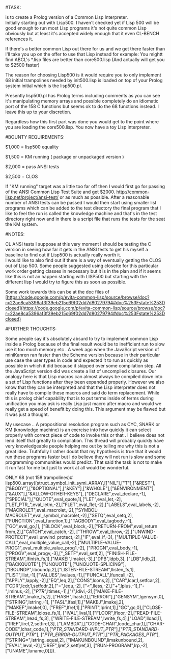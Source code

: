 #TASK:

is to create a Prolog version of a Common Lisp Interpreter.   
Initially starting out with Lisp500.  I haven't checked yet if Lisp 500 will be good enough to run most Lisp programs it's not quite common Lisp obviously but at least it's accepted widely enough that it even CL-BENCH references it.

If there's a better common Lisp out there for us and we get there faster than I'll take you up on the offer to use that Lisp instead for example: You mightt find ABCL's *.lisp files are better than core500.lisp (And actually will get you to $2500 faster) 

The reason for choosing Lisp500 is it would require you to only implement 68 initial trampolines needed by init500.lisp  is loaded on top of your Prolog system initial which is the lisp500.pl.
 
Presently lisp500.pl has Prolog terms including comments as you can see it's manipulating memory arrays and possible  completely do an idiomatic port of the 158  C  functions but seems ok to do the 68 functions instead.  I leave this up to your discretion.

Regardless how this first part was done you would get to the point where you are loading the core500.lisp.  You now have a toy Lisp interpreter.    

#BOUNTY REQUIREMENTS:

$1,000 = lisp500 equality

$1,500 = KM running ( package or unpackaged version )

$2,000 = pass ANSI tests

$2,500 = CLOS

If "KM running"  target was a little too far off then I would first go for passing of the ANSI Common Lisp Test Suite and get $2000.  http://common-lisp.net/project/ansi-test/ or as much as possible.   After a reasonable number of ANSI tests can be passed I would then start using smaller list programs which can be added to the test directory the final program that I like to feel the run is called the knowledge machine and that's in the test directory right now and in there is a script file that runs the tests for the seat the KM system.

#NOTES:

CL ANSI tests I suppose at this very moment I should be testing the C version in seeing how far it gets in the ANSI tests to get his myself a baseline to find out if Lisp500 is actually really worth it.  
I would like to also find out if there is a way of eventually getting the CLOS out of Lisp 500.  Some people suggested using closette for this particular work order getting classes in necessary but it is in the plan and if it seems like this is not an happen starting with LISP500 but starting with the different lisp  I would try to figure this as soon as possible.

Some work towards this can be at the doc files of [https://code.google.com/p/evita-common-lisp/source/browse/doc?r=22ae8ca5396af3f39eb215c69f02dd7d80279794#doc%253Fstate%253Dclosed](https://code.google.com/p/evita-common-lisp/source/browse/doc?r=22ae8ca5396af3f39eb215c69f02dd7d80279794#doc%253Fstate%253Dclosed)



#FURTHER THOUGHTS:

Some people say it's absolutely absurd to try to implement common Lisp inside a Prolog because of the final result would be to inefficient run to slow use it too much memory etc . A week ago when the JavaScript version of miniKanren ran faster than the Scheme version because in their particular use case the user types in code and expected it to run as quickly as possible in which it did because it skipped over some compilation step.  All the JavaScript version did was create a list of uncompiled closures.  Our analogy here is that Lisp macros can almost always be compiled down into a set of Lisp functions after they been expanded properly.  However we also know that they can be interpreted and that the Lisp interpreter does not really have to compile these macros and said do term replacement.  While this is prolog chief capability that is to put terms inside of terms during unification you may ask is really Lisp just macro after macro and would we really get a speed of benefit by doing this.  This argument may be flawed but it was just a thought.

My usecase .. A propositional resolution program such as CYC, SNARK or KM (knowledge machine) is an exercise into how quickly it can select properly with correct piece of code to invoke this or that .   I believe does not lend itself that greatly to compilation.   This thread will  probably quickly have very knowledgeable people helping me out by telling me why this is not a great idea.  Truthfully I rather doubt that my hypothesis is true that it would run these programs faster but I do believe they will not run is slow and some programming communities would predict.    That said the task is not to make it run fast for me but just to work at all would be wonderful.  

ONLY 68 (not 158 trampolines)#
lisp500_array([struct_symbol_init_symi_ARRAY,[["NIL"],["T"],["&REST"],["&BODY"],["&OPTIONAL"],["&KEY"],["&WHOLE"],["&ENVIRONMENT"],["&AUX"],["&ALLOW-OTHER-KEYS"],
  ["DECLARE",eval_declare,-1],["SPECIAL"],["QUOTE",eval_quote,1],["LET",eval_let,-2],
  ["LET_PTR_",eval_letm,-2],["FLET",eval_flet,-2],["LABELS",eval_labels,-2],
  ["MACROLET",eval_macrolet,-2],["SYMBOL-MACROLET",eval_symbol_macrolet,-2],["SETQ",eval_setq,2],
  ["FUNCTION",eval_function,1],["TAGBODY",eval_tagbody,-1],["GO",eval_go,1],
  ["BLOCK",eval_block,-2],["RETURN-FROM",eval_return from,2],["CATCH",eval_catch,-2],
  ["THROW",eval_throw,-2],["UNWIND-PROTECT",eval_unwind_protect,-2],["IF",eval_if,-3],
  ["MULTIPLE-VALUE-CALL",eval_multiple_value_call,-2],["MULTIPLE-VALUE-PROG1",eval_multiple_value_prog1,-2],
  ["PROGN",eval_body,-1],["PROGV",eval_progv,-3],["_SETF",eval_setf,2],
  ["FINISH-FILE-STREAM",lfinish_fs,1],["MAKEI",lmakei,-3],["DPB",ldpb,3],
  ["LDB",lldb,2],["BACKQUOTE"],["UNQUOTE"],["UNQUOTE-SPLICING"],["IBOUNDP",liboundp,2],["LISTEN-FILE-STREAM",llisten_fs,1],
  ["LIST",llist,-1],["VALUES",lvalues,-1],["FUNCALL",lfuncall,-2],
  ["APPLY",lapply,-2],["EQ",leq,2],["CONS",lcons,2],
  ["CAR",lcar,1,setfcar,2],["CDR",lcdr,1,setfcdr,2],["=",lequ,-2],
  ["<",lless,-2],["+",lplus,-1],["-",lminus,-2],
  ["_PTR_",ltimes,-1],["/",ldivi,-2],["MAKE-FILE-STREAM",lmake_fs,2],
  ["HASH",lhash,1],["IERROR"],["GENSYM",lgensym,0],["STRING",lstring,-1],
  ["FASL",lfasl,1],["MAKEJ",lmakej,2],["MAKEF",lmakef,0],
  ["FREF",lfref,1],["PRINT",lprint,1],["GC",gc,0],["CLOSE-FILE-STREAM",lclose_fs,1],
  ["IVAL",lival,1],["FLOOR",lfloor,-2],["READ-FILE-STREAM",lread_fs,3],
  ["WRITE-FILE-STREAM",lwrite_fs,4],["LOAD",lload,1],["IREF",liref,2,setfiref,3],
  ["LAMBDA"],["CODE-CHAR",lcode_char,1],["CHAR-CODE",lchar_code,1],["_PTR_STANDARD-INPUT_PTR_"],["_PTR_STANDARD-OUTPUT_PTR_"], ["_PTR_ERROR-OUTPUT_PTR_"],["_PTR_PACKAGES_PTR_"],["STRING=",lstring_equal,2],
  ["IMAKUNBOUND",limakunbound,2],["EVAL",leval,-2],["JREF",ljref,2,setfjref,3],
  ["RUN-PROGRAM",lrp,-2],["UNAME",luname,0]]]).
